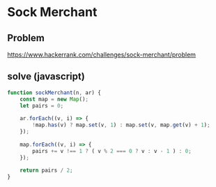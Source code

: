 # Sock Merchant

## Problem
https://www.hackerrank.com/challenges/sock-merchant/problem

## solve (javascript)
```javascript
function sockMerchant(n, ar) {
    const map = new Map();
    let pairs = 0; 
    
    ar.forEach((v, i) => {
        !map.has(v) ? map.set(v, 1) : map.set(v, map.get(v) + 1);
    });
    
    map.forEach((v, i) => {
        pairs += v !== 1 ? ( v % 2 === 0 ? v : v - 1 ) : 0;
    });
    
    return pairs / 2;
}
